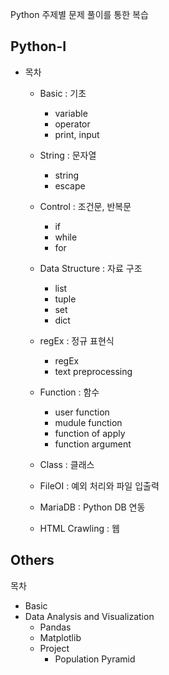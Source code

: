 Python 주제별 문제 풀이를 통한 복습

## Python-I 

* 목차  
  * Basic : 기초
    * variable
    * operator 
    * print, input
    
  * String : 문자열
    * string 
    * escape
    
  * Control : 조건문, 반복문  
    * if 
    * while
    * for
    
  * Data Structure : 자료 구조 
    * list
    * tuple
    * set 
    * dict
    
  * regEx : 정규 표현식 
    * regEx  
    * text preprocessing 
  
  * Function : 함수
    * user function
    * mudule function
    * function of apply
    * function argument
    
  * Class : 클래스
  * FileOI : 예외 처리와 파일 입출력
  * MariaDB : Python DB 연동
  * HTML Crawling : 웹

## Others

목차 
* Basic
* Data Analysis and Visualization
  * Pandas
  * Matplotlib 
  * Project 
    * Population Pyramid
